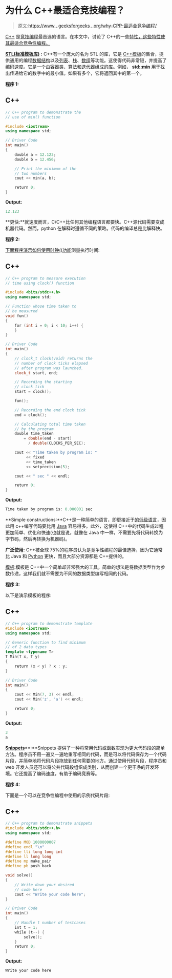 # 为什么 C++最适合竞技编程？

> 原文:[https://www . geeksforgeeks . org/why-CPP-最适合竞争编程/](https://www.geeksforgeeks.org/why-cpp-is-best-for-competitive-programming/)

[C++](https://www.geeksforgeeks.org/c-plus-plus/) 是[竞技编程](https://www.geeksforgeeks.org/how-to-begin-with-competitive-programming/)最首选的语言。在本文中，讨论了 C++的一些[特性，这些特性使其最适合竞争性编程。](https://www.geeksforgeeks.org/features-of-c/)

[**STL(标准模板库)**](https://www.geeksforgeeks.org/the-c-standard-template-library-stl/) **:** C++有一个庞大的名为 STL 的库，它是 [C++模板](https://www.geeksforgeeks.org/templates-cpp/)的集合，提供通用的编程[数据结构](https://www.geeksforgeeks.org/data-structures/)以及[列表](https://www.geeksforgeeks.org/linked-list-set-1-introduction/)、[栈](https://www.geeksforgeeks.org/stack-data-structure/)、[数组](https://www.geeksforgeeks.org/introduction-to-arrays/)等功能。这使得代码非常短，并提高了编码速度。它是一个由[容器类](https://www.geeksforgeeks.org/containers-cpp-stl/)、算法和[迭代器](https://www.geeksforgeeks.org/iterators-c-stl/)组成的库。例如， [**std::min**](https://www.geeksforgeeks.org/stdmin-in-cpp/) 用于找出传递给它的数字中的最小值。如果有多个，它将返回其中的第一个。

**程序 1:**

## C++

```cpp
// C++ program to demonstrate the
// use of min() function

#include <iostream>
using namespace std;

// Driver Code
int main()
{
    double a = 12.123;
    double b = 12.456;

    // Print the minimum of the
    // two numbers
    cout << min(a, b);

    return 0;
}
```

**Output:** 

```cpp
12.123
```

**更快:**就速度而言，C/C++比任何其他编程语言都要快。C++源代码需要变成机器代码。然而，python 在解释时遵循不同的策略。代码的编译总是比解释快。

**程序 2:**

[下面程序演示如何使用时钟()功能](https://www.geeksforgeeks.org/measure-execution-time-with-high-precision-in-c-c/)测量执行时间:

## C++

```cpp
// C++ program to measure execution
// time using clock() function

#include <bits/stdc++.h>
using namespace std;

// Function whose time taken to
// be measured
void fun()
{
    for (int i = 0; i < 10; i++) {
    }
}

// Driver Code
int main()
{
    // clock_t clock(void) returns the
    // number of clock ticks elapsed
    // after program was launched.
    clock_t start, end;

    // Recording the starting
    // clock tick
    start = clock();

    fun();

    // Recording the end clock tick
    end = clock();

    // Calculating total time taken
    // by the program
    double time_taken
        = double(end - start)
          / double(CLOCKS_PER_SEC);

    cout << "Time taken by program is: "
         << fixed
         << time_taken
         << setprecision(5);

    cout << " sec " << endl;

    return 0;
}
```

**Output:** 

```cpp
Time taken by program is: 0.000001 sec
```

**Simple constructions:**C++是一种简单的语言，即更接近于[的低级语言](https://www.geeksforgeeks.org/difference-between-high-level-and-low-level-languages/)，因此用 c++编写代码要比用 [Java](https://www.geeksforgeeks.org/java/) 容易得多。此外，这使得 C++中的代码生成过程更加简单、优化和快速(也就是说，就像在 Java 中一样，不需要先将代码转换为字节码，然后再转换为机器码)。

**广泛使用:** C++被全球 75%的程序员认为是竞争性编程的最佳选择，因为它通常比 Java 和 [Python](https://www.geeksforgeeks.org/python-programming-language/) 更快，而且大部分资源都是 C++提供的。

[模板](https://www.geeksforgeeks.org/templates-cpp/):模板是 C++中一个简单却非常强大的工具。简单的想法是将数据类型作为参数传递，这样我们就不需要为不同的数据类型编写相同的代码。

**程序 3:**

以下是演示模板的程序:

## C++

```cpp
// C++ program to demonstrate template
#include <iostream>
using namespace std;

// Generic function to find minimum
// of 2 data types
template <typename T>
T Min(T x, T y)
{
    return (x < y) ? x : y;
}

// Driver Code
int main()
{
    cout << Min(7, 3) << endl;
    cout << Min('z', 'a') << endl;

    return 0;
}
```

**Output:** 

```cpp
3
a
```

[**Snippets**](https://www.geeksforgeeks.org/custom-c-user-snippet-in-visual-studio-code/)**:**Snippets 提供了一种将常用代码或函数实现为更大代码段的简单方法。程序员不用一遍又一遍地重写相同的代码，而是可以将代码保存为一个代码片段，并简单地将代码片段拖放到任何需要的地方。通过使用代码片段，程序员和 web 开发人员还可以将公共代码段组织成类别，从而创建一个更干净的开发环境。它还提高了编码速度，有助于编码竞赛等。

**程序 4:**

下面是一个可以在竞争性编程中使用的示例代码片段:

## C++

```cpp
// C++ program to demonstrate snippets
#include <bits/stdc++.h>
using namespace std;

#define MOD 1000000007
#define endl "\n"
#define lli long long int
#define ll long long
#define mp make_pair
#define pb push_back

void solve()
{
    // Write down your desired
    // code here
    cout << "Write your code here";
}

// Driver Code
int main()
{
    // Handle t number of testcases
    int t = 1;
    while (t--) {
        solve();
    }
    return 0;
}
```

**Output:** 

```cpp
Write your code here
```